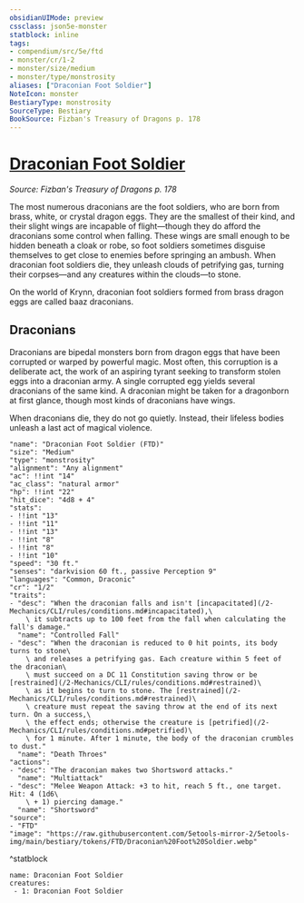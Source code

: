 ```yaml
---
obsidianUIMode: preview
cssclass: json5e-monster
statblock: inline
tags:
- compendium/src/5e/ftd
- monster/cr/1-2
- monster/size/medium
- monster/type/monstrosity
aliases: ["Draconian Foot Soldier"]
NoteIcon: monster
BestiaryType: monstrosity
SourceType: Bestiary
BookSource: Fizban's Treasury of Dragons p. 178
---
```

# [Draconian Foot Soldier](2-Mechanics/CLI/bestiary/monstrosity/draconian-foot-soldier-ftd.md)
*Source: Fizban's Treasury of Dragons p. 178*  

The most numerous draconians are the foot soldiers, who are born from brass, white, or crystal dragon eggs. They are the smallest of their kind, and their slight wings are incapable of flight—though they do afford the draconians some control when falling. These wings are small enough to be hidden beneath a cloak or robe, so foot soldiers sometimes disguise themselves to get close to enemies before springing an ambush. When draconian foot soldiers die, they unleash clouds of petrifying gas, turning their corpses—and any creatures within the clouds—to stone.

On the world of Krynn, draconian foot soldiers formed from brass dragon eggs are called baaz draconians.

## Draconians

Draconians are bipedal monsters born from dragon eggs that have been corrupted or warped by powerful magic. Most often, this corruption is a deliberate act, the work of an aspiring tyrant seeking to transform stolen eggs into a draconian army. A single corrupted egg yields several draconians of the same kind. A draconian might be taken for a dragonborn at first glance, though most kinds of draconians have wings.

When draconians die, they do not go quietly. Instead, their lifeless bodies unleash a last act of magical violence.

```statblock
"name": "Draconian Foot Soldier (FTD)"
"size": "Medium"
"type": "monstrosity"
"alignment": "Any alignment"
"ac": !!int "14"
"ac_class": "natural armor"
"hp": !!int "22"
"hit_dice": "4d8 + 4"
"stats":
- !!int "13"
- !!int "11"
- !!int "13"
- !!int "8"
- !!int "8"
- !!int "10"
"speed": "30 ft."
"senses": "darkvision 60 ft., passive Perception 9"
"languages": "Common, Draconic"
"cr": "1/2"
"traits":
- "desc": "When the draconian falls and isn't [incapacitated](/2-Mechanics/CLI/rules/conditions.md#incapacitated),\
    \ it subtracts up to 100 feet from the fall when calculating the fall's damage."
  "name": "Controlled Fall"
- "desc": "When the draconian is reduced to 0 hit points, its body turns to stone\
    \ and releases a petrifying gas. Each creature within 5 feet of the draconian\
    \ must succeed on a DC 11 Constitution saving throw or be [restrained](/2-Mechanics/CLI/rules/conditions.md#restrained)\
    \ as it begins to turn to stone. The [restrained](/2-Mechanics/CLI/rules/conditions.md#restrained)\
    \ creature must repeat the saving throw at the end of its next turn. On a success,\
    \ the effect ends; otherwise the creature is [petrified](/2-Mechanics/CLI/rules/conditions.md#petrified)\
    \ for 1 minute. After 1 minute, the body of the draconian crumbles to dust."
  "name": "Death Throes"
"actions":
- "desc": "The draconian makes two Shortsword attacks."
  "name": "Multiattack"
- "desc": "Melee Weapon Attack: +3 to hit, reach 5 ft., one target. Hit: 4 (1d6\
    \ + 1) piercing damage."
  "name": "Shortsword"
"source":
- "FTD"
"image": "https://raw.githubusercontent.com/5etools-mirror-2/5etools-img/main/bestiary/tokens/FTD/Draconian%20Foot%20Soldier.webp"
```
^statblock

```encounter-table
name: Draconian Foot Soldier
creatures:
 - 1: Draconian Foot Soldier
```